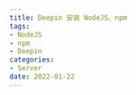 ```yaml
---
title: Deepin 安装 NodeJS、npm
tags:
- NodeJS
- npm
- Deepin
categories:
- Server
date: 2022-01-22
---
```

